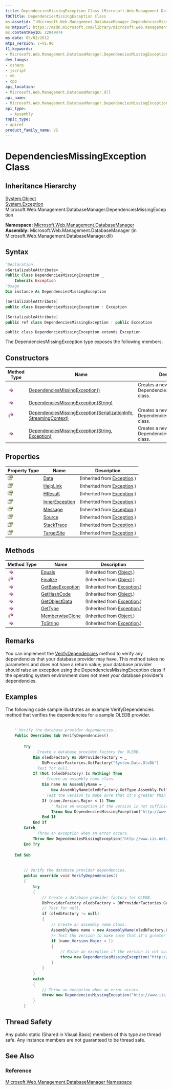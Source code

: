 ```yaml
---
title: DependenciesMissingException Class (Microsoft.Web.Management.DatabaseManager)
TOCTitle: DependenciesMissingException Class
ms:assetid: T:Microsoft.Web.Management.DatabaseManager.DependenciesMissingException
ms:mtpsurl: https://msdn.microsoft.com/library/microsoft.web.management.databasemanager.dependenciesmissingexception(v=VS.90)
ms:contentKeyID: 22049474
ms.date: 05/02/2012
mtps_version: v=VS.90
f1_keywords:
- Microsoft.Web.Management.DatabaseManager.DependenciesMissingException
dev_langs:
- csharp
- jscript
- vb
- cpp
api_location:
- Microsoft.Web.Management.DatabaseManager.dll
api_name:
- Microsoft.Web.Management.DatabaseManager.DependenciesMissingException
api_type:
  - Assembly
topic_type:
- apiref
product_family_name: VS
---
```


# DependenciesMissingException Class

## Inheritance Hierarchy

[System.Object](https://msdn.microsoft.com/library/e5kfa45b)  
  [System.Exception](https://msdn.microsoft.com/library/c18k6c59)  
    Microsoft.Web.Management.DatabaseManager.DependenciesMissingException  

**Namespace:**  [Microsoft.Web.Management.DatabaseManager](microsoft-web-management-databasemanager-namespace.md)  
**Assembly:**  Microsoft.Web.Management.DatabaseManager (in Microsoft.Web.Management.DatabaseManager.dll)

## Syntax

```vb
'Declaration
<SerializableAttribute> _
Public Class DependenciesMissingException _
    Inherits Exception
'Usage
Dim instance As DependenciesMissingException
```

```csharp
[SerializableAttribute]
public class DependenciesMissingException : Exception
```

```cpp
[SerializableAttribute]
public ref class DependenciesMissingException : public Exception
```

```jscript
public class DependenciesMissingException extends Exception
```

The DependenciesMissingException type exposes the following members.

## Constructors

|Method Type|Name|Description|
|--- |--- |--- |
|![Public method](images/Dd566041.pubmethod(en-us,VS.90).gif "Public method")|[DependenciesMissingException()](dependenciesmissingexception-constructor-microsoft-web-management-databasemanager_1.md)|Creates a new instance of the DependenciesMissingException class.|
|![Public method](images/Dd566041.pubmethod(en-us,VS.90).gif "Public method")|[DependenciesMissingException(String)](dependenciesmissingexception-constructor-string-microsoft-web-management-databasemanager.md)||
|![Protected method](images/Dd566041.protmethod(en-us,VS.90).gif "Protected method")|[DependenciesMissingException(SerializationInfo, StreamingContext)](dependenciesmissingexception-constructor-serializationinfo-streamingcontext-microsoft-web-management-databasemanager.md)|Creates a new instance of the DependenciesMissingException class.|
|![Public method](images/Dd566041.pubmethod(en-us,VS.90).gif "Public method")|[DependenciesMissingException(String, Exception)](dependenciesmissingexception-constructor-string-exception-microsoft-web-management-databasemanager.md)|Creates a new instance of the DependenciesMissingException class.|

## Properties

|Property Type|Name|Description|
|--- |--- |--- |
|![Public property](images/Dd565931.pubproperty(en-us,VS.90).gif "Public property")|[Data](https://msdn.microsoft.com/library/2wyfbc48)|(Inherited from [Exception](https://msdn.microsoft.com/library/c18k6c59).)|
|![Public property](images/Dd565931.pubproperty(en-us,VS.90).gif "Public property")|[HelpLink](https://msdn.microsoft.com/library/71tawy4s)|(Inherited from [Exception](https://msdn.microsoft.com/library/c18k6c59).)|
|![Protected property](images/Ee230846.protproperty(en-us,VS.90).gif "Protected property")|[HResult](https://msdn.microsoft.com/library/sh5cw61c)|(Inherited from [Exception](https://msdn.microsoft.com/library/c18k6c59).)|
|![Public property](images/Dd565931.pubproperty(en-us,VS.90).gif "Public property")|[InnerException](https://msdn.microsoft.com/library/902sca80)|(Inherited from [Exception](https://msdn.microsoft.com/library/c18k6c59).)|
|![Public property](images/Dd565931.pubproperty(en-us,VS.90).gif "Public property")|[Message](https://msdn.microsoft.com/library/9btwf6wk)|(Inherited from [Exception](https://msdn.microsoft.com/library/c18k6c59).)|
|![Public property](images/Dd565931.pubproperty(en-us,VS.90).gif "Public property")|[Source](https://msdn.microsoft.com/library/85weac5w)|(Inherited from [Exception](https://msdn.microsoft.com/library/c18k6c59).)|
|![Public property](images/Dd565931.pubproperty(en-us,VS.90).gif "Public property")|[StackTrace](https://msdn.microsoft.com/library/dxzhy005)|(Inherited from [Exception](https://msdn.microsoft.com/library/c18k6c59).)|
|![Public property](images/Dd565931.pubproperty(en-us,VS.90).gif "Public property")|[TargetSite](https://msdn.microsoft.com/library/2wchw354)|(Inherited from [Exception](https://msdn.microsoft.com/library/c18k6c59).)|

## Methods

|Method Type|Name|Description|
|--- |--- |--- |
|![Public method](images/Dd566041.pubmethod(en-us,VS.90).gif "Public method")|[Equals](https://msdn.microsoft.com/library/bsc2ak47)|(Inherited from [Object](https://msdn.microsoft.com/library/e5kfa45b).)|
|![Protected method](images/Dd566041.protmethod(en-us,VS.90).gif "Protected method")|[Finalize](https://msdn.microsoft.com/library/4k87zsw7)|(Inherited from [Object](https://msdn.microsoft.com/library/e5kfa45b).)|
|![Public method](images/Dd566041.pubmethod(en-us,VS.90).gif "Public method")|[GetBaseException](https://msdn.microsoft.com/library/49kcee3b)|(Inherited from [Exception](https://msdn.microsoft.com/library/c18k6c59).)|
|![Public method](images/Dd566041.pubmethod(en-us,VS.90).gif "Public method")|[GetHashCode](https://msdn.microsoft.com/library/zdee4b3y)|(Inherited from [Object](https://msdn.microsoft.com/library/e5kfa45b).)|
|![Public method](images/Dd566041.pubmethod(en-us,VS.90).gif "Public method")|[GetObjectData](https://msdn.microsoft.com/library/fwb1489e)|(Inherited from [Exception](https://msdn.microsoft.com/library/c18k6c59).)|
|![Public method](images/Dd566041.pubmethod(en-us,VS.90).gif "Public method")|[GetType](https://msdn.microsoft.com/library/44zb316t)|(Inherited from [Exception](https://msdn.microsoft.com/library/c18k6c59).)|
|![Protected method](images/Dd566041.protmethod(en-us,VS.90).gif "Protected method")|[MemberwiseClone](https://msdn.microsoft.com/library/57ctke0a)|(Inherited from [Object](https://msdn.microsoft.com/library/e5kfa45b).)|
|![Public method](images/Dd566041.pubmethod(en-us,VS.90).gif "Public method")|[ToString](https://msdn.microsoft.com/library/es4y6f7e)|(Inherited from [Exception](https://msdn.microsoft.com/library/c18k6c59).)|

## Remarks

You can implement the [VerifyDependencies](databaseprovider-verifydependencies-method-microsoft-web-management-databasemanager.md) method to verify any dependencies that your database provider may have. This method takes no parameters and does not have a return value; your database provider should raise an exception using the DependenciesMissingException class if the operating system environment does not meet your database provider's dependencies.

## Examples

The following code sample illustrates an example VerifyDependencies method that verifies the dependencies for a sample OLEDB provider.

```vb

    ' Verify the database provider dependencies.
    Public Overrides Sub VerifyDependencies()

        Try
            ' Create a database provider factory for OLEDB.
            Dim oledbFactory As DbProviderFactory = _
                DbProviderFactories.GetFactory("System.Data.OleDb")
            ' Test for null.
            If (Not (oledbFactory) Is Nothing) Then
                ' Create an assembly name class.
                Dim name As AssemblyName = _
                    New AssemblyName(oledbFactory.GetType.Assembly.FullName)
                ' Test the version to make sure that it's greater than 1.
                If (name.Version.Major < 1) Then
                    ' Raise an exception if the version is not sufficient.
                    Throw New DependenciesMissingException("http://www.iis.net/")
                End If
            End If
        Catch
            ' Throw an exception when an error occurs.
            Throw New DependenciesMissingException("http://www.iis.net/")
        End Try

    End Sub

```

```csharp

        // Verify the database provider dependencies.
        public override void VerifyDependencies()
        {
            try
            {
                // Create a database provider factory for OLEDB.
                DbProviderFactory oledbFactory = DbProviderFactories.GetFactory("System.Data.OleDb");
                // Test for null.
                if (oledbFactory != null)
                {
                    // Create an assembly name class.
                    AssemblyName name = new AssemblyName(oledbFactory.GetType().Assembly.FullName);
                    // Test the version to make sure that it's greater than 1.
                    if (name.Version.Major < 1)
                    {
                        // Raise an exception if the version is not sufficient.
                        throw new DependenciesMissingException("http://www.iis.net/");
                    }
                }
            }
            catch
            {
                // Throw an exception when an error occurs.
                throw new DependenciesMissingException("http://www.iis.net/");
            }
        }

```

## Thread Safety

Any public static (Shared in Visual Basic) members of this type are thread safe. Any instance members are not guaranteed to be thread safe.

## See Also

### Reference

[Microsoft.Web.Management.DatabaseManager Namespace](microsoft-web-management-databasemanager-namespace.md)
